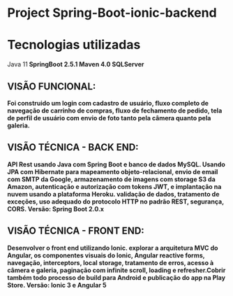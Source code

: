 # Project Spring-Boot-ionic-backend
<h1>Tecnologias utilizadas</h1>
Java 11<b>
SpringBoot 2.5.1<b>
Maven 4.0<b>
SQLServer<b>

<h2>VISÃO FUNCIONAL:</h2>
Foi construido um login com cadastro de usuário, fluxo completo de navegação de carrinho de compras, fluxo de fechamento de pedido, tela de perfil de usuário com envio de foto tanto pela câmera quanto pela galeria.

<h2>VISÃO TÉCNICA - BACK END:</h2>
API Rest usando Java com Spring Boot e banco de dados MySQL. Usando JPA com Hibernate para mapeamento objeto-relacional, envio de email com SMTP da Google, armazenamento de imagens com storage S3 da Amazon, autenticação e autorização com tokens JWT, e implantação na nuvem usando a plataforma Heroku. validação de dados, tratamento de exceções, uso adequado do protocolo HTTP no padrão REST, segurança, CORS.
Versão: Spring Boot 2.0.x

<h2>VISÃO TÉCNICA - FRONT END:</h2>
Desenvolver o front end utilizando Ionic. explorar a arquitetura MVC do Angular, os componentes visuais do Ionic, Angular reactive forms, navegação, interceptors, local storage, tratamento de erros, acesso à câmera e galeria, paginação com infinite scroll, loading e refresher.Cobrir também todo processo de build para Android e publicação do app na Play Store.
Versão: Ionic 3 e Angular 5
